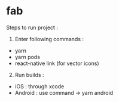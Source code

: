 # fab

Steps to run project :

1. Enter following commands : 
- yarn
- yarn pods
- react-native link (for vector icons)

2. Run builds :
- iOS : through xcode
- Android : use command -> yarn android
